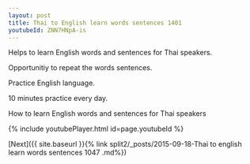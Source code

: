 ```yaml
---
layout: post
title: Thai to English learn words sentences 1401 
youtubeId: ZNN7HNpA-is
---
```

 
 
Helps to learn English words and sentences for Thai speakers.

Opportunitiy to repeat the words sentences. 

Practice English language. 
 
10 minutes practice every day. 
 
How to learn English words and sentences for Thai speakers 
 
{% include youtubePlayer.html id=page.youtubeId %}
 
 
[Next]({{ site.baseurl }}{% link  split2/_posts/2015-09-18-Thai to english learn words sentences 1047 .md%})
 
